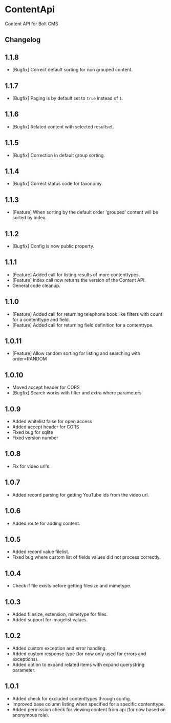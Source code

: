 ContentApi
============================
Content API for Bolt CMS

Changelog
----------------------------

## 1.1.8
- [Bugfix] Correct default sorting for non grouped content.

## 1.1.7
- [Bugfix] Paging is by default set to `true` instead of `1`.

## 1.1.6
- [Bugfix] Related content with selected resultset.

## 1.1.5
- [Bugfix] Correction in default group sorting.

## 1.1.4
- [Bugfix] Correct status code for taxonomy.

## 1.1.3
- [Feature] When sorting by the default order 'grouped' content will be sorted by index.

## 1.1.2
- [Bugfix] Config is now public property.

## 1.1.1
- [Feature] Added call for listing results of more contenttypes.
- [Feature] Index call now returns the version of the Content API.
- General code cleanup.

## 1.1.0
- [Feature] Added call for returning telephone book like filters with count for a contenttype and field. 
- [Feature] Added call for returning field definition for a contenttype.

## 1.0.11
- [Feature] Allow random sorting for listing and searching with order=RANDOM

## 1.0.10
- Moved accept header for CORS
- [Bugfix] Search works with filter and extra where parameters

## 1.0.9
- Added whitelist false for open access
- Added accept header for CORS
- Fixed bug for sqlite
- Fixed version number

## 1.0.8
- Fix for video url's.

## 1.0.7
- Added record parsing for getting YouTube ids from the video url.

## 1.0.6
- Added route for adding content.

## 1.0.5
- Added record value filelist.
- Fixed bug where custom list of fields values did not process correctly.

## 1.0.4
- Check if file exists before getting filesize and mimetype.

## 1.0.3
- Added filesize, extension, mimetype for files.
- Added support for imagelist values.

## 1.0.2
- Added custom exception and error handling.
- Added custom response type (for now only used for errors and exceptions).
- Added option to expand related items with expand querystring parameter.

## 1.0.1
- Added check for excluded contenttypes through config.
- Improved base column listing when specified for a specific contenttype.
- Added permission check for viewing content from api (for now based on anonymous role).
